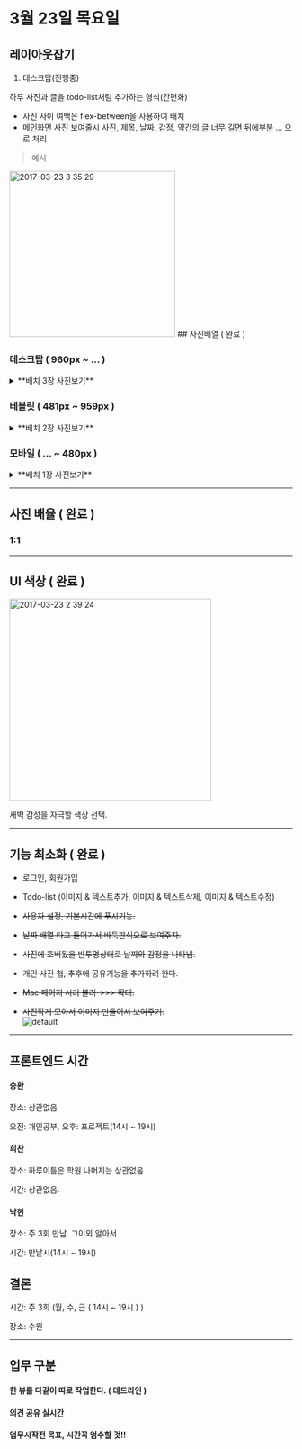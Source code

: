 # 3월 23일 목요일  

## 레이아웃잡기    

1. 데스크탑(진행중)  


하루 사진과 글을 todo-list처럼 추가하는 형식(간편화)  

- 사진 사이 여백은 flex-between을 사용하여 배치  
- 메인화면 사진 보여줄시 사진, 제목, 날짜, 감정, 약간의 글 너무 길면 뒤에부분 ... 으로 처리

> 예시  

<img width="295" alt="2017-03-23 3 35 29" src="https://cloud.githubusercontent.com/assets/25549306/24234992/68e0f346-0fde-11e7-9eb2-a58e5ddb1bb4.png">  
## 사진배열 ( 완료 )  

### 데스크탑 ( 960px ~ ... )  
<details>
<summary>**배치 3장 사진보기**</summary>  
![color style material design guidelines](https://cloud.githubusercontent.com/assets/25549306/24236619/0417121c-0fe6-11e7-91c3-d42a8529f7f0.png)

</details>

### 테블릿 ( 481px ~ 959px )
<details>
<summary>**배치 2장 사진보기**</summary>  
![color style material design guidelines 1](https://cloud.githubusercontent.com/assets/25549306/24236640/0fdd8630-0fe6-11e7-9256-e026720b55e9.png)
</details>

### 모바일 ( ... ~ 480px )  
<details>
<summary>**배치 1장 사진보기**</summary>  
![color style material design guidelines 2](https://cloud.githubusercontent.com/assets/25549306/24236699/58714990-0fe6-11e7-8c90-391acada77d9.png)
</details>

---
## 사진 배율 ( 완료 )  

### 1:1

---   

## UI 색상 ( 완료 )  

<img width="359" alt="2017-03-23 2 39 24" src="https://cloud.githubusercontent.com/assets/25549306/24233602/9c00d4ec-0fd6-11e7-9dd6-7e3f0c8a9dd0.png">

새벽 감성을 자극할 색상 선택.  

---  

## 기능 최소화 ( 완료 )  

- 로그인, 회원가입  

- Todo-list (이미지 & 텍스트추가, 이미지 & 텍스트삭제, 이미지 & 텍스트수정)   

- <s>사용자 설정, 기본시간에 푸시기능.</s>  

- <s>날짜 배열 타고 들어가서 바둑판식으로 보여주자.</s>    

- <s>사진에 호버됬을 반투명상태로 날짜와 감정을 나타냄.</s>   

- <s>개인 사진 첩, 추후에 공유기능을 추가하려 한다.</s>   

- <s>Mac 페이지 시리 블러->>> 확대.</s>    

- <s>사진작게 모아서 이미지 만들어서 보여주기.</s>    
![default](https://cloud.githubusercontent.com/assets/25549306/23901645/848ed6d2-0901-11e7-8cfd-0985573abe55.jpg)  

---  

## 프론트엔드 시간  

#### 승환
장소: 상관없음

오전: 개인공부, 오후: 프로젝트(14시 ~ 19시)

#### 희찬
장소: 하루이틀은 학원 나머지는 상관없음  

시간: 상관없음.

#### 낙현
장소: 주 3회 만남.  그이외 알아서

시간: 만날시(14시 ~ 19시)   

## 결론  

시간: 주 3회 (월, 수, 금 ( 14시 ~ 19시 )   )

장소: 수원  

---

## 업무 구분  

#### 한 뷰를 다같이 따로 작업한다. ( 데드라인 )  

#### 의견 공유 실시간  

#### 업무시작전 목표, 시간꼭 엄수할 것!!  
